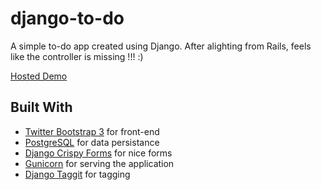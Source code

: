 # django-to-do

A simple to-do app created using Django. After alighting from Rails, feels like the controller is missing !!! :)

[Hosted Demo](http://django-to-do.herokuapp.com/)

## Built With

* [Twitter Bootstrap 3](http://getbootstrap.com/) for front-end
* [PostgreSQL](http://www.postgresql.org/) for data persistance
* [Django Crispy Forms](https://github.com/maraujop/django-crispy-forms) for nice forms
* [Gunicorn](http://gunicorn.org/) for serving the application
* [Django Taggit](https://github.com/alex/django-taggit) for tagging